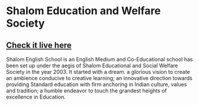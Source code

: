 # Shalom Education and Welfare Society

## [Check it live here](https://shalompratapgarh.com)

Shalom English School is an English Medium and Co-Educational school has been set up under the aegis of Shalom Educational and Social Welfare Society in the year 2003. It started with a dream. a glorious vision to create an ambience conducive to creative learning; an innovative direction towards providing Standard education with firm anchoring in Indian culture, values and tradition; a humble endeavor to touch the grandest heights of excellence in Education.
